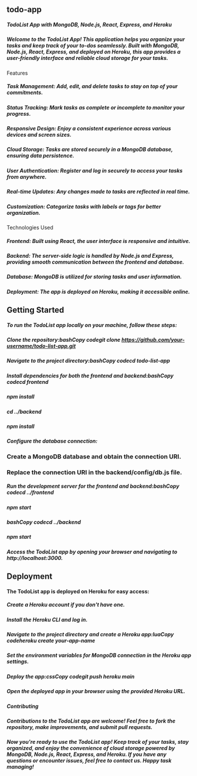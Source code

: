 ## todo-app

##### TodoList App with MongoDB, Node.js, React, Express, and Heroku

##### Welcome to the TodoList App! This application helps you organize your tasks and keep track of your to-dos seamlessly. Built with MongoDB, Node.js, React, Express, and deployed on Heroku, this app provides a user-friendly interface and reliable cloud storage for your tasks.

Features

##### Task Management: Add, edit, and delete tasks to stay on top of your commitments.

##### Status Tracking: Mark tasks as complete or incomplete to monitor your progress.

##### Responsive Design: Enjoy a consistent experience across various devices and screen sizes.

##### Cloud Storage: Tasks are stored securely in a MongoDB database, ensuring data persistence.

##### User Authentication: Register and log in securely to access your tasks from anywhere.

##### Real-time Updates: Any changes made to tasks are reflected in real time.

##### Customization: Categorize tasks with labels or tags for better organization.

Technologies Used

##### Frontend: Built using React, the user interface is responsive and intuitive.

##### Backend: The server-side logic is handled by Node.js and Express, providing smooth communication between the frontend and database.

##### Database: MongoDB is utilized for storing tasks and user information.

##### Deployment: The app is deployed on Heroku, making it accessible online.

## Getting Started

##### To run the TodoList app locally on your machine, follow these steps:

##### Clone the repository:bashCopy codegit clone https://github.com/your-username/todo-list-app.git

##### Navigate to the project directory:bashCopy codecd todo-list-app

##### Install dependencies for both the frontend and backend:bashCopy codecd frontend

##### npm install

##### cd ../backend

##### npm install

##### Configure the database connection:

### Create a MongoDB database and obtain the connection URI.

### Replace the connection URI in the backend/config/db.js file.

##### Run the development server for the frontend and backend:bashCopy codecd ../frontend

##### npm start

##### bashCopy codecd ../backend

##### npm start

##### Access the TodoList app by opening your browser and navigating to http://localhost:3000.

## Deployment

#### The TodoList app is deployed on Heroku for easy access:

##### Create a Heroku account if you don't have one.

##### Install the Heroku CLI and log in.

##### Navigate to the project directory and create a Heroku app:luaCopy codeheroku create your-app-name

##### Set the environment variables for MongoDB connection in the Heroku app settings.

##### Deploy the app:cssCopy codegit push heroku main

#####

##### Open the deployed app in your browser using the provided Heroku URL.

##### Contributing

##### Contributions to the TodoList app are welcome! Feel free to fork the repository, make improvements, and submit pull requests.

##### Now you're ready to use the TodoList app! Keep track of your tasks, stay organized, and enjoy the convenience of cloud storage powered by MongoDB, Node.js, React, Express, and Heroku. If you have any questions or encounter issues, feel free to contact us. Happy task managing!
